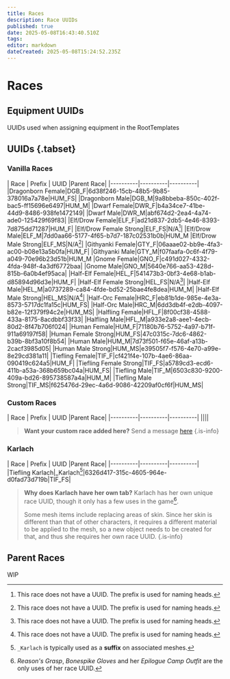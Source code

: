 ```yaml
---
title: Races
description: Race UUIDs
published: true
date: 2025-05-08T16:43:40.510Z
tags: 
editor: markdown
dateCreated: 2025-05-08T15:24:52.235Z
---
```


# Races

## Equipment UUIDs
UUIDs used when assigning equipment in the RootTemplates

## UUIDs {.tabset}
### Vanilla Races
| Race | Prefix | UUID |Parent Race|
|----------|----------|----------|
|Dragonborn Female|DGB_F|6d38f246-15cb-48b5-9b85-378016a7a78e|HUM_FS|
|Dragonborn Male|DGB_M|9a8bbeba-850c-402f-bac5-ff15696e6497|HUM_M|
|Dwarf Female|DWR_F|b4a34ce7-41be-44d9-8486-938fe1472149|
|Dwarf Male|DWR_M|abf674d2-2ea4-4a74-ade0-125429f69f83|
|Elf/Drow Female|ELF_F|ad21d837-2db5-4e46-8393-7d875dd71287|HUM_F|
|Elf/Drow Female Strong|ELF_FS|N/A[^1]|
|Elf/Drow Male|ELF_M|7dd0aa66-5177-4f65-b7d7-187c02531b0b|HUM_M
|Elf/Drow Male Strong|ELF_MS|N/A[^1]|
|Githyanki Female|GTY_F|06aaae02-bb9e-4fa3-ac00-b08e13a5b0fa|HUM_F|
|Githyanki Male|GTY_M|f07faafa-0c6f-4f79-a049-70e96b23d51b|HUM_M
|Gnome Female|GNO_F|c491d027-4332-4fda-948f-4a3df6772baa|
|Gnome Male|GNO_M|5640e766-aa53-428d-815b-6a0b4ef95aca|
|Half-Elf Female|HEL_F|541473b3-0bf3-4e68-b1ab-d85894d96d3e|HUM_F|
|Half-Elf Female Strong|HEL_FS|N/A[^1]|
|Half-Elf Male|HEL_M|a0737289-ca84-4fde-bd52-25bae4fe8dea|HUM_M|
|Half-Elf Male Strong|HEL_MS|N/A[^1]|
|Half-Orc Female|HRC_F|eb81b1de-985e-4e3a-8573-5717dc1fa15c|HUM_FS|
|Half-Orc Male|HRC_M|6dd3db4f-e2db-4097-b82e-12f379f94c2e|HUM_MS|
|Halfling Female|HFL_F|8f00cf38-4588-433a-8175-8acdbbf33f33|
|Halfling Male|HFL_M|a933e2a8-aee1-4ecb-80d2-8f47b706f024|
|Human Female|HUM_F|71180b76-5752-4a97-b71f-911a69197f58|
|Human Female Strong|HUM_FS|47c0315c-7dc6-4862-b39b-8bf3a10f8b54|
|Human Male|HUM_M|7d73f501-f65e-46af-a13b-2cacf3985d05|
|Human Male Strong|HUM_MS|e39505f7-f576-4e70-a99e-8e29cd381a11|
|Tiefling Female|TIF_F|cf421f4e-107b-4ae6-86aa-090419c624a5|HUM_F|
|Tiefling Female Strong|TIF_FS|a5789cd3-ecd6-411b-a53a-368b659bc04a|HUM_FS|
|Tiefling Male|TIF_M|6503c830-9200-409a-bd26-895738587a4a|HUM_M|
|Tiefling Male Strong|TIF_MS|f625476d-29ec-4a6d-9086-42209af0cf6f|HUM_MS|

[^1]: This race does not have a UUID. The prefix is used for naming heads.

### Custom Races
| Race | Prefix | UUID |Parent Race|
|----------|----------|----------|
||||
> **Want your custom race added here?**
> Send a message [here](https://discord.com/channels/1211056047784198186/1370077003621077154)
{.is-info}

### Karlach
| Race | Prefix | UUID |Parent Race|
|----------|----------|----------|
|Tiefling Karlach|\_Karlach[^2]|6326d417-315c-4605-964e-d0fad73d719b|TIF_FS|

> **Why does Karlach have her own tab?**
> Karlach has her own unique race UUID, though it only has a few uses in the game[^3].
>
> Some mesh items include replacing areas of skin. Since her skin is different than that of other characters, it requires a different material to be applied to the mesh, so a new object needs to be created for that, and thus she requires her own race UUID.
{.is-info}

[^2]: `_Karlach` is typically used as a **suffix** on associated meshes.
[^3]: *Reason's Grasp*, *Bonespike Gloves* and her *Epilogue Camp Outfit* are the only uses of her race UUID. 



## Parent Races
WIP